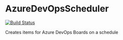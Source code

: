 # AzureDevOpsScheduler

[![Build Status](https://dev.azure.com/samsmithnz/AzureDevopsScheduler/_apis/build/status/samsmithnz.AzureDevOpsScheduler?branchName=master)](https://dev.azure.com/samsmithnz/AzureDevopsScheduler/_build/latest?definitionId=50&branchName=master)

Creates items for Azure DevOps Boards on a schedule
